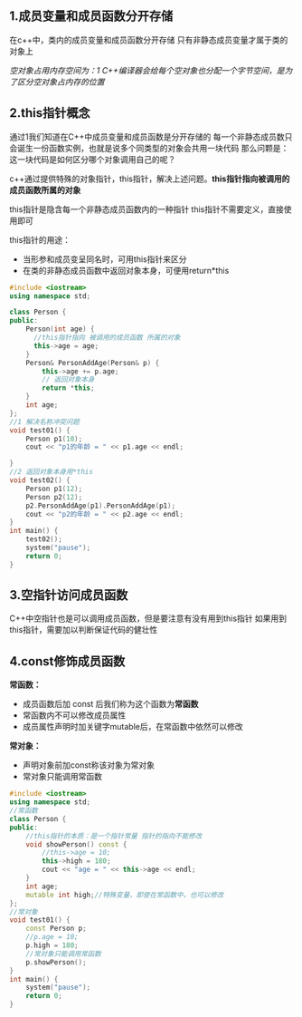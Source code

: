 ## 1.成员变量和成员函数分开存储
在c++中，类内的成员变量和成员函数分开存储
只有非静态成员变量才属于类的对象上

*空对象占用内存空间为：1*
*C++编译器会给每个空对象也分配一个字节空间，是为了区分空对象占内存的位置*

## 2.this指针概念
通过1我们知道在C++中成员变量和成员函数是分开存储的
每一个非静态成员数只会诞生一份函数实例，也就是说多个同类型的对象会共用一块代码
那么问颗是：这一块代码是如何区分哪个对象调用自己的呢？

c++通过提供特殊的对象指针，this指针，解决上述问题。**this指针指向被调用的成员函数所属的对象**

this指针是隐含每一个非静态成员函数内的一种指针
this指针不需要定义，直接使用即可

this指针的用途：
- 当形参和成员变呈同名时，可用this指针来区分
- 在类的非静态成员函数中返回对象本身，可便用return\*this

```c++
#include <iostream>
using namespace std;

class Person {
public:
    Person(int age) {
      //this指针指向 被调用的成员函数 所属的对象
      this->age = age;
    }
    Person& PersonAddAge(Person& p) {
        this->age += p.age;
        // 返回对象本身
        return *this;
    }
    int age;
};
//1 解决名称冲突问题
void test01() {
    Person p1(10);
    cout << "p1的年龄 = " << p1.age << endl;

}
//2 返回对象本身用*this
void test02() {
    Person p1(12);
    Person p2(12);
    p2.PersonAddAge(p1).PersonAddAge(p1);
    cout << "p2的年龄 = " << p2.age << endl;
}
int main() {
    test02();
    system("pause");
    return 0;
}
```

## 3.空指针访问成员函数
C++中空指针也是可以调用成员函数，但是要注意有没有用到this指针
如果用到this指针，需要加以判断保证代码的健壮性

## 4.const修饰成员函数
**常函数：**
- 成员函数后加 const 后我们称为这个函数为**常函数**
- 常函数内不可以修改成员属性
- 成员属性声明时加关键字mutable后，在常函数中依然可以修改

**常对象：**
- 声明对象前加const称该对象为常对象
- 常对象只能调用常函数
```cpp
#include <iostream>
using namespace std;
//常函数
class Person {
public:
    //this指针的本质：是一个指针常量 指针的指向不能修改
    void showPerson() const {
        //this->age = 10;
        this->high = 180;
        cout << "age = " << this->age << endl;
    }
    int age;
    mutable int high;//特殊变量，即使在常函数中，也可以修改
};
//常对象
void test01() {
    const Person p;
    //p.age = 10;
    p.high = 180;
    //常对象只能调用常函数
    p.showPerson();
}
int main() {
    system("pause");
    return 0;
}
```